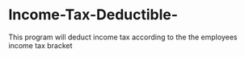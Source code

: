 # Income-Tax-Deductible-
This program will deduct income tax according to the the employees income tax bracket
